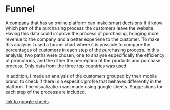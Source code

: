 # Funnel

A company that has an online platform can make smart decisions if it know which part of the purchasing process the customers leave the website. Having this data could improve the process of purchasing, bringing more revenue to the company and a better experiene to the customer. To make this analysis I used a funnel chart where it is possible to compare the percentages of customers in each step of the purchasing process. In this analysis, two paths were chosen, one to analyse especifically the efficiency of promotions, and the other the perception of the products and purchase process. Only data from the three top countries was used.

In addition, I made an analysis of the customers grouped by their mobile brand, to check if there is a especific profile that behaves differently in the platform. The visualization was made using google sheets. Suggestions for each step of the process are included.

[link to google sheets](https://docs.google.com/spreadsheets/d/1LXVWAM9lamqjfppOCpN4CejHQyjofbNhGw1dxbFkcGM/edit?usp=sharing)
